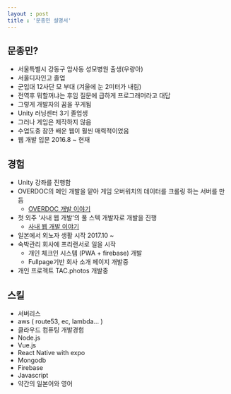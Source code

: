 ```yaml
---
layout : post
title : '문종민 설명서'
---
```


## 문종민?
- 서울특별시 강동구 암사동 성모병원 출생(우량아)
- 서울디자인고 졸업
- 군입대 12사단 모 부대 (겨울에 눈 2미터가 내림)
- 전역후 뭐할꺼냐는 후임 질문에 급하게 프로그래머라고 대답
- 그렇게 개발자의 꿈을 꾸게됨
- Unity 러닝센터 3기 졸업생
- 그러나 게임은 제작하지 않음
- 수업도중 잠깐 배운 웹이 훨씬 매력적이었음
- 웹 개발 입문 2016.8 ~ 현재

## 경험
- Unity 강좌를 진행함
- OVERDOC의 메인 개발을 맡아 게임 오버워치의 데이터를 크롤링 하는 서버를 만듬
    - [OVERDOC 개발 이야기](https://moonjong93.github.io/career/development-overwatch-crawler)
- 첫 외주 '사내 웹 개발'의 풀 스텍 개발자로 개발을 진행
    - [사내 웹 개발 이야기](https://moonjong93.github.io/career/develop-realtime-game)
- 일본에서 외노자 생활 시작 2017.10 ~ 
- 숙박관리 회사에 프리랜서로 일을 시작
    - 개인 체크인 시스템 (PWA + firebase) 개발
    - Fullpage기반 회사 소개 페이지 개발중
- 개인 프로젝트 TAC.photos 개발중


## 스킬
- 서버리스
- aws ( route53, ec, lambda... )
- 클라우드 컴퓨팅 개발경험
- Node.js
- Vue.js
- React Native with expo
- Mongodb
- Firebase
- Javascript
- 약간의 일본어와 영어
